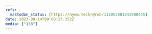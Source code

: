 ```yaml
---
refs:
  mastodon_status: [https://hyem.tech/@rob/111062681343508435]
date: 2023-09-14T09:00:27.352Z
media: ["138"]
---
```



